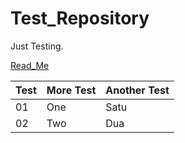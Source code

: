 # Test_Repository
Just Testing.

[Read_Me](https://github.com/ditokp/Tes_Repositori/blob/master/Read_Me.md)

Test | More Test | Another Test
--- | --- | ---
01 | One | Satu
02 | Two | Dua
